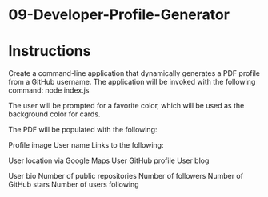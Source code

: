 # 09-Developer-Profile-Generator

# Instructions
Create a command-line application that dynamically generates a PDF profile from a GitHub username. The application will be invoked with the following command:
node index.js

The user will be prompted for a favorite color, which will be used as the background color for cards.

The PDF will be populated with the following:

Profile image
User name
Links to the following:

User location via Google Maps
User GitHub profile
User blog

User bio
Number of public repositories
Number of followers
Number of GitHub stars
Number of users following